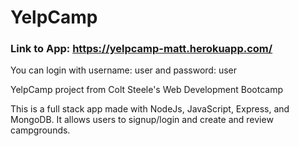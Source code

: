 # YelpCamp 
### Link to App: https://yelpcamp-matt.herokuapp.com/

You can login with username: user and password: user

YelpCamp project from Colt Steele's Web Development Bootcamp 

This is a full stack app made with NodeJs, JavaScript, Express, and MongoDB. It allows users to signup/login and create and review campgrounds.
